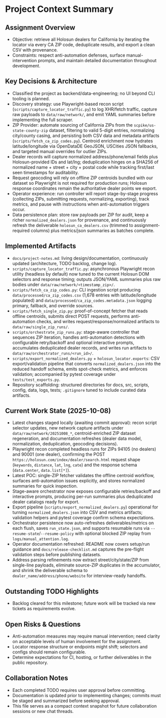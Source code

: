 # Project Context Summary

## Assignment Overview
- Objective: retrieve all Holosun dealers for California by iterating the locator via every CA ZIP code, deduplicate results, and export a clean CSV with provenance.
- Constraints: respect anti-automation defenses, surface manual-intervention prompts, and maintain detailed documentation throughout development.

## Key Decisions & Architecture
- Classified the project as backend/data-engineering; no UI beyond CLI tooling is planned.
- Discovery strategy: use Playwright-based recon script (`scripts/capture_locator_traffic.py`) to log XHR/fetch traffic, capture raw payloads to `data/raw/network/`, and emit YAML summaries before implementing the full scraper.
- ZIP Provider: automate sourcing of California ZIPs from the `scpike/us-state-county-zip` dataset, filtering to valid 5-digit entries, normalizing city/county casing, and persisting both CSV data and metadata artifacts (`scripts/fetch_ca_zip_codes.py`). Centroid enrichment now hydrates latitude/longitude via OpenDataDE GeoJSON, USCities JSON fallbacks, and targeted manual overrides for outlier ZIPs.
- Dealer records will capture normalized address/phone/email fields plus Holosun-provided IDs and lat/lng; deduplication hinges on a SHA256 of normalized name + street + city + postal code while tracking first/last seen timestamps for auditability.
- Request geocoding will rely on offline ZIP centroids bundled with our dataset so Playwright is not required for production runs; Holosun response coordinates remain the authoritative dealer points we export.
- Operator experience: run controller will report stage-by-stage progress (collecting ZIPs, submitting requests, normalizing, exporting), track metrics, and pause with instructions when anti-automation triggers occur.
- Data persistence plan: store raw payloads per ZIP for audit, keep a richer `normalized_dealers.json` for provenance, and continuously refresh the deliverable `holosun_ca_dealers.csv` (trimmed to assignment-required columns) plus metrics/json summaries as batches complete.

## Implemented Artifacts
- `docs/project-notes.md`: living design/documentation, continuously updated (architecture, TODO backlog, change log).
- `scripts/capture_locator_traffic.py`: asynchronous Playwright recon utility (headless by default) now tuned to the current Holosun DOM selectors and response timing; outputs JSON/YAML summaries plus raw bodies under `data/raw/network/<timestamp_zip>/`.
- `scripts/fetch_ca_zip_codes.py`: CLI ingestion script producing `data/processed/ca_zip_codes.csv` (1,678 entries with latitude/longitude populated) and `data/processed/ca_zip_codes.metadata.json` logging primary, fallback, and override sources.
- `scripts/fetch_single_zip.py`: proof-of-concept fetcher that reads offline centroids, submits direct POST requests, performs anti-automation checks, and writes request/response/normalized artifacts to `data/raw/single_zip_runs/`.
- `scripts/orchestrate_zip_runs.py`: stage-aware controller that sequences ZIP iteration, handles anti-automation detections with configurable retry/backoff and optional interactive prompts, accumulates deduplicated dealer records, and writes run artifacts to `data/raw/orchestrator_runs/<run_id>/`.
- `scripts/export_normalized_dealers.py` + `holosun_locator.exports`: CSV export/validation pipeline that converts `normalized_dealers.json` into the reduced handoff schema, emits spot-check metrics, and enforces validation; accompanied by pytest coverage under `tests/test_exports.py`.
- Repository scaffolding: structured directories for docs, src, scripts, config, data, logs, tests; `.gitignore` tuned to include curated data artifacts.

## Current Work State (2025-10-08)
- Latest changes staged locally (awaiting commit approval): recon script selector updates, new network capture artifacts under `data/raw/network/20251008_*`, centroid-enriched ZIP dataset regeneration, and documentation refreshes (dealer data model, normalization, deduplication, geocoding decisions).
- Playwright recon completed headless runs for ZIPs 94105 (no dealers) and 90001 (one dealer), confirming the POST `https://holosun.com/index/dealer/search.html` request shape (`keywords`, `distance`, `lat`, `lng`, `cate`) and the response schema (`data.center`, `data.list[*]`).
- Latest POC: single-ZIP fetcher validates the offline centroid workflow, surfaces anti-automation issues explicitly, and stores normalized summaries for quick inspection.
- Stage-aware orchestrator now exposes configurable retries/backoff and interactive prompts, producing per-run summaries plus deduplicated dealer catalogs ready for export.
- Export pipeline (`scripts/export_normalized_dealers.py`) operational for turning `normalized_dealers.json` into CSV and metrics artifacts; validation helpers and pytest coverage confirm schema expectations.
- Orchestrator persistence now auto-refreshes deliverables/metrics on each flush, saves `run_state.json`, and supports resumable runs via `--resume-state`/`--resume-policy` with optional blocked ZIP replay from `logs/manual_attention.log`.
- Operator documentation refreshed: README now covers setup/run guidance and `docs/release-checklist.md` captures the pre-flight validation steps before publishing datasets.
- Address parsing refinements now extract street/city/state/ZIP from single-line payloads, eliminate source-ZIP duplicates in the accumulator, and shrink the deliverable schema to `dealer_name/address/phone/website` for interview-ready handoffs.

## Outstanding TODO Highlights
- Backlog cleared for this milestone; future work will be tracked via new tickets as requirements evolve.

## Open Risks & Questions
- Anti-automation measures may require manual intervention; need clarity on acceptable levels of human involvement for the assignment.
- Locator response structure or endpoints might shift; selectors and configs should remain configurable.
- Determine expectations for CI, hosting, or further deliverables in the public repository.

## Collaboration Notes
- Each completed TODO requires user approval before committing.
- Documentation is updated prior to implementing changes; commits must be staged and summarized before seeking approval.
- This file serves as a compact context snapshot for future collaboration sessions or new chat threads.
